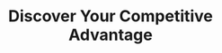 ---
layout:   certificate
title:    "Discover Your Competitive Advantage"
slug:     discover
category: panitia
issuer:   "Direktorat Pusat Pengembangan Karier Universitas Telkom"
---
